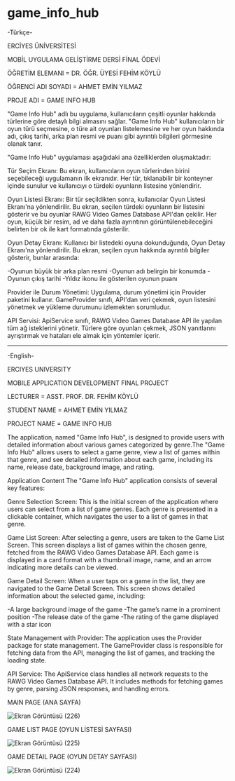 # game_info_hub

-Türkçe-

ERCİYES ÜNİVERSİTESİ

MOBİL UYGULAMA GELİŞTİRME DERSİ FİNAL ÖDEVİ

ÖĞRETİM ELEMANI = DR. ÖĞR. ÜYESİ FEHİM KÖYLÜ

ÖĞRENCİ ADI SOYADI = AHMET EMİN YILMAZ 

PROJE ADI = GAME INFO HUB


"Game Info Hub" adlı bu uygulama, kullanıcıların çeşitli oyunlar hakkında türlerine göre detaylı bilgi almasını sağlar. "Game Info Hub" kullanıcıların bir oyun türü seçmesine, o türe ait oyunları listelemesine ve her oyun hakkında adı, çıkış tarihi, arka plan resmi ve puanı gibi ayrıntılı bilgileri görmesine olanak tanır.

"Game Info Hub" uygulaması aşağıdaki ana özelliklerden oluşmaktadır:

Tür Seçim Ekranı: Bu ekran, kullanıcıların oyun türlerinden birini seçebileceği uygulamanın ilk ekranıdır. Her tür, tıklanabilir bir konteyner içinde sunulur ve kullanıcıyı o türdeki oyunların listesine yönlendirir.

Oyun Listesi Ekranı: Bir tür seçildikten sonra, kullanıcılar Oyun Listesi Ekranı'na yönlendirilir. Bu ekran, seçilen türdeki oyunların bir listesini gösterir ve bu oyunlar RAWG Video Games Database API'dan çekilir. Her oyun, küçük bir resim, ad ve daha fazla ayrıntının görüntülenebileceğini belirten bir ok ile kart formatında gösterilir.

Oyun Detay Ekranı: Kullanıcı bir listedeki oyuna dokunduğunda, Oyun Detay Ekranı'na yönlendirilir. Bu ekran, seçilen oyun hakkında ayrıntılı bilgiler gösterir, bunlar arasında:

-Oyunun büyük bir arka plan resmi
-Oyunun adı belirgin bir konumda
-Oyunun çıkış tarihi
-Yıldız ikonu ile gösterilen oyunun puanı

Provider ile Durum Yönetimi: Uygulama, durum yönetimi için Provider paketini kullanır. GameProvider sınıfı, API'dan veri çekmek, oyun listesini yönetmek ve yükleme durumunu izlemekten sorumludur.

API Servisi: ApiService sınıfı, RAWG Video Games Database API ile yapılan tüm ağ isteklerini yönetir. Türlere göre oyunları çekmek, JSON yanıtlarını ayrıştırmak ve hataları ele almak için yöntemler içerir.

********************************************************************************************************************************************************************

-English-

ERCIYES UNIVERSITY

MOBILE APPLICATION DEVELOPMENT FINAL PROJECT

LECTURER = ASST. PROF. DR. FEHİM KÖYLÜ

STUDENT NAME = AHMET EMİN YILMAZ

PROJECT NAME = GAME INFO HUB

The application, named "Game Info Hub", is designed to provide users with detailed information about various games categorized by genre.The "Game Info Hub" allows users to select a game genre, view a list of games within that genre, and see detailed information about each game, including its name, release date, background image, and rating.

Application Content
The "Game Info Hub" application consists of several key features:

Genre Selection Screen: This is the initial screen of the application where users can select from a list of game genres. Each genre is presented in a clickable container, which navigates the user to a list of games in that genre.

Game List Screen: After selecting a genre, users are taken to the Game List Screen. This screen displays a list of games within the chosen genre, fetched from the RAWG Video Games Database API. Each game is displayed in a card format with a thumbnail image, name, and an arrow indicating more details can be viewed.

Game Detail Screen: When a user taps on a game in the list, they are navigated to the Game Detail Screen. This screen shows detailed information about the selected game, including:

-A large background image of the game
-The game’s name in a prominent position
-The release date of the game
-The rating of the game displayed with a star icon

State Management with Provider: The application uses the Provider package for state management. The GameProvider class is responsible for fetching data from the API, managing the list of games, and tracking the loading state.

API Service: The ApiService class handles all network requests to the RAWG Video Games Database API. It includes methods for fetching games by genre, parsing JSON responses, and handling errors.



MAIN PAGE (ANA SAYFA)

![Ekran Görüntüsü (226)](https://github.com/AhmetEmin1088/game_info_hub/assets/77226294/db03e9d0-7105-46f0-8059-1198cf289ed9)


GAME LIST PAGE (OYUN LİSTESİ SAYFASI)

![Ekran Görüntüsü (225)](https://github.com/AhmetEmin1088/game_info_hub/assets/77226294/0dea8c19-71a1-4e43-bb15-9d83d553d2b8)


GAME DETAIL PAGE (OYUN DETAY SAYFASI)

![Ekran Görüntüsü (224)](https://github.com/AhmetEmin1088/game_info_hub/assets/77226294/f52028e6-52a4-4b57-b0d9-f02fd85e6868)


